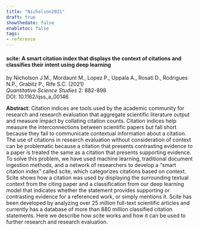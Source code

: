 ```yaml
---
title: "Nicholson2021"
draft: true
showthedate: false
enabletoc: false
tags:
- reference
---
```


#### **scite: A smart citation index that displays the context of citations and classifies their intent using deep learning**     
by Nicholson J.M., Mordaunt M., Lopez P., Uppala A., Rosati D., Rodrigues N.P., Grabitz P., Rife S.C. (2021)         
*Quantitative Science Studies* 2: 882-898       
DOI: 10.1162/qss_a_00146     

**Abstract**:  Citation indices are tools used by the academic community for research and research evaluation that aggregate scientific literature output and measure impact by collating citation counts. Citation indices help measure the interconnections between scientific papers but fall short because they fail to communicate contextual information about a citation. The use of citations in research evaluation without consideration of context can be problematic because a citation that presents contrasting evidence to a paper is treated the same as a citation that presents supporting evidence. To solve this problem, we have used machine learning, traditional document ingestion methods, and a network of researchers to develop a “smart citation index” called scite, which categorizes citations based on context. Scite shows how a citation was used by displaying the surrounding textual context from the citing paper and a classification from our deep learning model that indicates whether the statement provides supporting or contrasting evidence for a referenced work, or simply mentions it. Scite has been developed by analyzing over 25 million full-text scientific articles and currently has a database of more than 880 million classified citation statements. Here we describe how scite works and how it can be used to further research and research evaluation.

